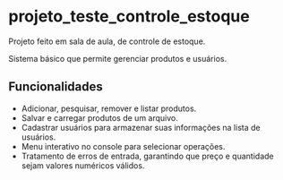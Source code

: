 # projeto_teste_controle_estoque

Projeto feito em sala de aula, de controle de estoque.

Sistema básico que permite gerenciar produtos e usuários.

## Funcionalidades

- Adicionar, pesquisar, remover e listar produtos.  
- Salvar e carregar produtos de um arquivo.  
- Cadastrar usuários para armazenar suas informações na lista de usuários.  
- Menu interativo no console para selecionar operações.  
- Tratamento de erros de entrada, garantindo que preço e quantidade sejam valores numéricos válidos.
